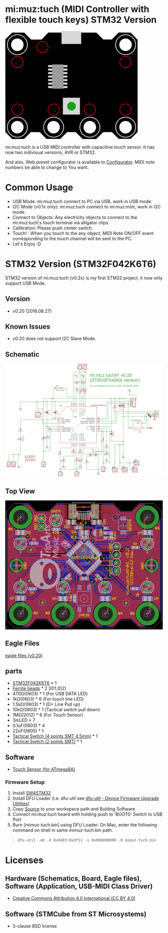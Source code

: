 # mi:muz:tuch (MIDI Controller with flexible touch keys) STM32 Version

![mi:muz:tuch](../device.png)

mi:muz:tuch is a USB MIDI controller with capacitive touch sensor.
It has now two indivisual versions, AVR or STM32.

And also, Web preset configurator is available to [Configurator](http://mz4u.net/tuch/).
MIDI note numbers be able to change to You want.  

# Common Usage

- USB Mode: mi:muz:tuch connect to PC via USB, work in USB mode.
- I2C Mode (v0.1x only): mi:muz:tuch connect to mi:muz:mstr, work in I2C mode.
- Connect to Objects: Any electricity objects to connect to the mi:muz:tuch's touch terminal via alligator clips.
- Calibration: Please push center switch.
- Touch! : When you touch to the any object, MIDI Note ON/OFF event corresponding to the touch channel will be sent to the PC.
- Let's Enjoy :D

# STM32 Version (STM32F042K6T6)

STM32 version of mi:muz:tuch (v0.2x) is my first STM32 project, it now only support USB Mode.

## Version

- v0.20 (2016.08.27)

## Known Issues

- v0.20 does not support I2C Slave Mode.

## Schematic

![Schematic](./schematic-stm32.png)

## Top View

![TopView](./board-stm32.png)

## Eagle Files

[eagle files (v0.20)](./eagle-files/v0.20)

## parts

- [STM32F042K6T6](http://www.st.com/content/st_com/ja/products/microcontrollers/stm32-32-bit-arm-cortex-mcus/stm32f0-series/stm32f0x2/stm32f042k6.html) * 1
- [Ferrite beads](http://akizukidenshi.com/catalog/g/gP-04054/) * 2 [ID1,ID2]
- 470Ω(0603) * 1 (For USB DATA LED)
- 1kΩ(0603) * 6 (For touch line LED)
- 1.5kΩ(0603) * 1 (D+ Line Pull up)
- 10kΩ(0603) * 1 (Tactical switch pull down)
- 1MΩ(2012) * 6 (For Touch Sensor)
- 3mLED * 7 
- 0.1uF(0603) * 4
- 22uF(0805) * 1
- [Tactical Switch (4 points SMT 4.5mm)](http://www.aitendo.com/product/7047) * 1
- [Tactical Switch (2 points SMT)](http://www.aitendo.com/product/10525) * 1

## Software

- [Touch Sensor (for ATmega8A)](https://github.com/tadfmac/mi-muz/tree/master/applications/tuch/sketch/mega8_touchSensor/)

### Firmware Setup

1. Install [SW4STM32](http://www.st.com/content/st_com/ja/products/development-tools/software-development-tools/stm32-software-development-tools/stm32-ides/sw4stm32.html)
2. Install DFU Loader (i.e. dfu-util see [dfu-util - Device Firmware Upgrade Utilities](http://dfu-util.sourceforge.net/))
2. Copy [Source](./source/mimuz-tuch) to your workspace path and Bulding Software
3. Connect mi:muz:tuch board with holding push to 'BOOT0' Switch to USB Port
4. Burn [mimuz-tuch.bin] using DFU Loader. On Mac, enter the following command on shell in same mimuz-tuch.bin path.

> `dfu-util -a0 -d 0x0483:0xdf11 -s 0x008000000 -D mimuz-tuch.bin`

# Licenses

## Hardware (Schematics, Board, Eagle files), Software (Application, USB-MIDI Class Driver)

- [Creative Commons Attribution 4.0 International (CC BY 4.0)](http://creativecommons.org/licenses/by/4.0/)

## Software (STMCube from ST Microsystems)

- 3-clause BSD license



